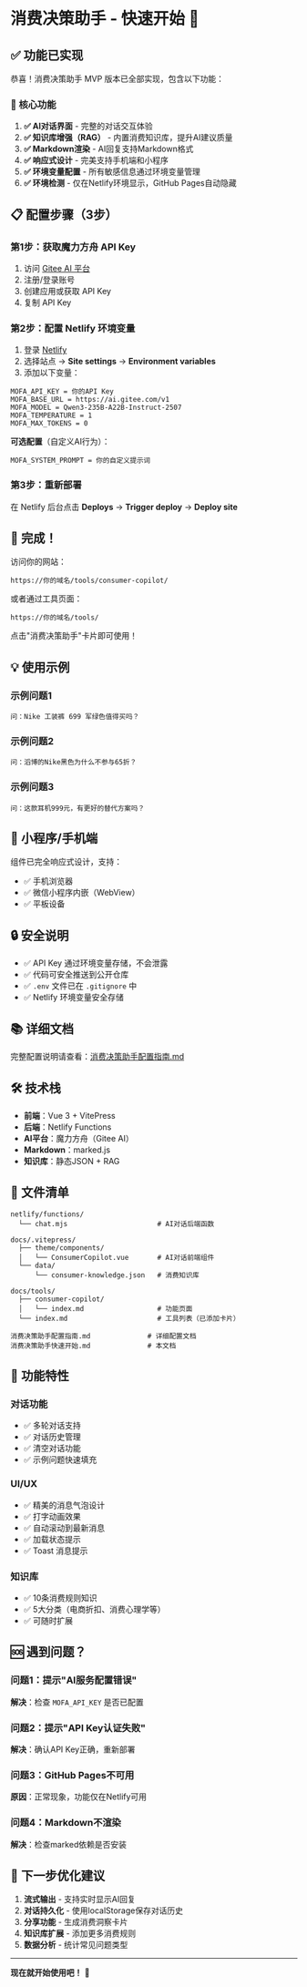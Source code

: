 # 消费决策助手 - 快速开始 🚀

## ✅ 功能已实现

恭喜！消费决策助手 MVP 版本已全部实现，包含以下功能：

### 🎯 核心功能

1. **✅ AI对话界面** - 完整的对话交互体验
2. **✅ 知识库增强（RAG）** - 内置消费知识库，提升AI建议质量
3. **✅ Markdown渲染** - AI回复支持Markdown格式
4. **✅ 响应式设计** - 完美支持手机端和小程序
5. **✅ 环境变量配置** - 所有敏感信息通过环境变量管理
6. **✅ 环境检测** - 仅在Netlify环境显示，GitHub Pages自动隐藏

## 📋 配置步骤（3步）

### 第1步：获取魔力方舟 API Key

1. 访问 [Gitee AI 平台](https://ai.gitee.com)
2. 注册/登录账号
3. 创建应用或获取 API Key
4. 复制 API Key

### 第2步：配置 Netlify 环境变量

1. 登录 [Netlify](https://app.netlify.com/)
2. 选择站点 → **Site settings** → **Environment variables**
3. 添加以下变量：

```
MOFA_API_KEY = 你的API Key
MOFA_BASE_URL = https://ai.gitee.com/v1
MOFA_MODEL = Qwen3-235B-A22B-Instruct-2507
MOFA_TEMPERATURE = 1
MOFA_MAX_TOKENS = 0
```

**可选配置**（自定义AI行为）：
```
MOFA_SYSTEM_PROMPT = 你的自定义提示词
```

### 第3步：重新部署

在 Netlify 后台点击 **Deploys** → **Trigger deploy** → **Deploy site**

## 🎉 完成！

访问你的网站：
```
https://你的域名/tools/consumer-copilot/
```

或者通过工具页面：
```
https://你的域名/tools/
```

点击"消费决策助手"卡片即可使用！

## 💡 使用示例

### 示例问题1
```
问：Nike 工装裤 699 军绿色值得买吗？
```

### 示例问题2
```
问：滔博的Nike黑色为什么不参与65折？
```

### 示例问题3
```
问：这款耳机999元，有更好的替代方案吗？
```

## 📱 小程序/手机端

组件已完全响应式设计，支持：
- ✅ 手机浏览器
- ✅ 微信小程序内嵌（WebView）
- ✅ 平板设备

## 🔒 安全说明

- ✅ API Key 通过环境变量存储，不会泄露
- ✅ 代码可安全推送到公开仓库
- ✅ `.env` 文件已在 `.gitignore` 中
- ✅ Netlify 环境变量安全存储

## 📚 详细文档

完整配置说明请查看：[消费决策助手配置指南.md](./消费决策助手配置指南.md)

## 🛠️ 技术栈

- **前端**：Vue 3 + VitePress
- **后端**：Netlify Functions
- **AI平台**：魔力方舟（Gitee AI）
- **Markdown**：marked.js
- **知识库**：静态JSON + RAG

## 📂 文件清单

```
netlify/functions/
  └── chat.mjs                      # AI对话后端函数

docs/.vitepress/
  ├── theme/components/
  │   └── ConsumerCopilot.vue       # AI对话前端组件
  └── data/
      └── consumer-knowledge.json   # 消费知识库

docs/tools/
  ├── consumer-copilot/
  │   └── index.md                  # 功能页面
  └── index.md                      # 工具列表（已添加卡片）

消费决策助手配置指南.md              # 详细配置文档
消费决策助手快速开始.md              # 本文档
```

## 🎨 功能特性

### 对话功能
- ✅ 多轮对话支持
- ✅ 对话历史管理
- ✅ 清空对话功能
- ✅ 示例问题快速填充

### UI/UX
- ✅ 精美的消息气泡设计
- ✅ 打字动画效果
- ✅ 自动滚动到最新消息
- ✅ 加载状态提示
- ✅ Toast 消息提示

### 知识库
- ✅ 10条消费规则知识
- ✅ 5大分类（电商折扣、消费心理学等）
- ✅ 可随时扩展

## 🆘 遇到问题？

### 问题1：提示"AI服务配置错误"
**解决**：检查 `MOFA_API_KEY` 是否已配置

### 问题2：提示"API Key认证失败"
**解决**：确认API Key正确，重新部署

### 问题3：GitHub Pages不可用
**原因**：正常现象，功能仅在Netlify可用

### 问题4：Markdown不渲染
**解决**：检查marked依赖是否安装

## 🚀 下一步优化建议

1. **流式输出** - 支持实时显示AI回复
2. **对话持久化** - 使用localStorage保存对话历史
3. **分享功能** - 生成消费洞察卡片
4. **知识库扩展** - 添加更多消费规则
5. **数据分析** - 统计常见问题类型

---

**现在就开始使用吧！** 🎉

